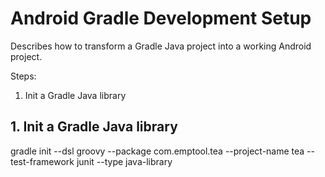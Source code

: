 # Android Gradle Development Setup

Describes how to transform a Gradle Java project into a working Android project.

Steps:

1.  Init a Gradle Java library

## 1.  Init a Gradle Java library

gradle init --dsl groovy --package com.emptool.tea --project-name tea --test-framework junit --type java-library